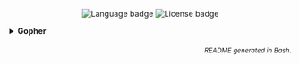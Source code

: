 <p align="center">
    <img alt="Language badge" src="https://img.shields.io/badge/Favorite%20Language-Go-%2386d4de" />
    <img alt="License badge" src="https://img.shields.io/badge/Favorite%20License-MIT-%23e05d44" />
</p>

<details>
<summary><b>Gopher</b></summary>

![gopher](https://raw.githubusercontent.com/egonelbre/gophers/master/.thumb/animation/gopher-dance-long-3x.gif)

I don't know what he expected from you.
</details>

<h6 align="right">
<sub>README generated in Bash.</sub>
</h6>
